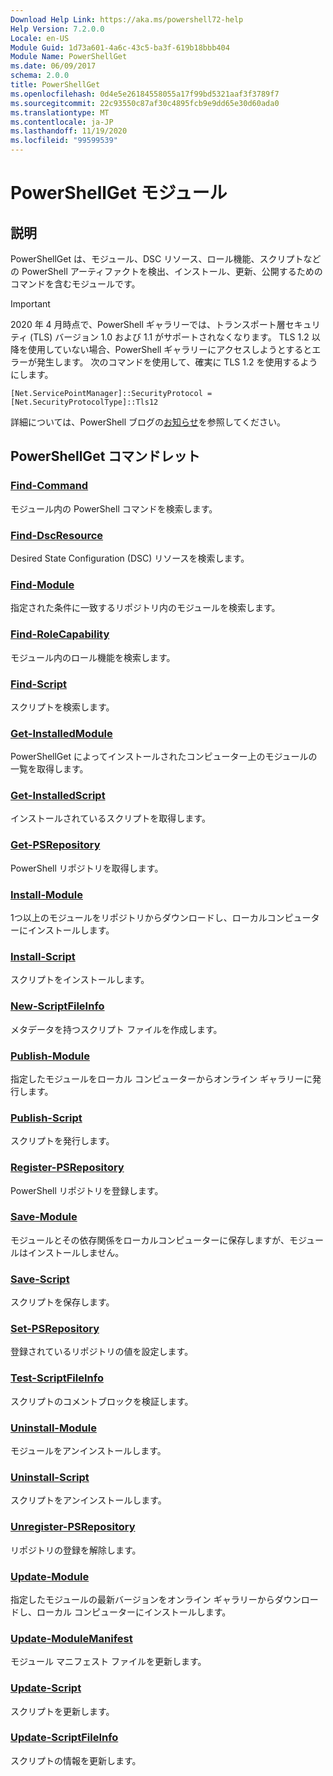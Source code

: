 ```yaml
---
Download Help Link: https://aka.ms/powershell72-help
Help Version: 7.2.0.0
Locale: en-US
Module Guid: 1d73a601-4a6c-43c5-ba3f-619b18bbb404
Module Name: PowerShellGet
ms.date: 06/09/2017
schema: 2.0.0
title: PowerShellGet
ms.openlocfilehash: 0d4e5e26184558055a17f99bd5321aaf3f3789f7
ms.sourcegitcommit: 22c93550c87af30c4895fcb9e9dd65e30d60ada0
ms.translationtype: MT
ms.contentlocale: ja-JP
ms.lasthandoff: 11/19/2020
ms.locfileid: "99599539"
---
```

# PowerShellGet モジュール

## 説明

PowerShellGet は、モジュール、DSC リソース、ロール機能、スクリプトなどの PowerShell アーティファクトを検出、インストール、更新、公開するためのコマンドを含むモジュールです。

> [!IMPORTANT]
> 2020 年 4 月時点で、PowerShell ギャラリーでは、トランスポート層セキュリティ (TLS) バージョン 1.0 および 1.1 がサポートされなくなります。 TLS 1.2 以降を使用していない場合、PowerShell ギャラリーにアクセスしようとするとエラーが発生します。 次のコマンドを使用して、確実に TLS 1.2 を使用するようにします。
>
> `[Net.ServicePointManager]::SecurityProtocol = [Net.SecurityProtocolType]::Tls12`
>
> 詳細については、PowerShell ブログの[お知らせ](https://devblogs.microsoft.com/powershell/powershell-gallery-tls-support/)を参照してください。

## PowerShellGet コマンドレット

### [Find-Command](Find-Command.md)
モジュール内の PowerShell コマンドを検索します。

### [Find-DscResource](Find-DscResource.md)
Desired State Configuration (DSC) リソースを検索します。

### [Find-Module](Find-Module.md)
指定された条件に一致するリポジトリ内のモジュールを検索します。

### [Find-RoleCapability](Find-RoleCapability.md)
モジュール内のロール機能を検索します。

### [Find-Script](Find-Script.md)
スクリプトを検索します。

### [Get-InstalledModule](Get-InstalledModule.md)
PowerShellGet によってインストールされたコンピューター上のモジュールの一覧を取得します。

### [Get-InstalledScript](Get-InstalledScript.md)
インストールされているスクリプトを取得します。

### [Get-PSRepository](Get-PSRepository.md)
PowerShell リポジトリを取得します。

### [Install-Module](Install-Module.md)
1つ以上のモジュールをリポジトリからダウンロードし、ローカルコンピューターにインストールします。

### [Install-Script](Install-Script.md)
スクリプトをインストールします。

### [New-ScriptFileInfo](New-ScriptFileInfo.md)
メタデータを持つスクリプト ファイルを作成します。

### [Publish-Module](Publish-Module.md)
指定したモジュールをローカル コンピューターからオンライン ギャラリーに発行します。

### [Publish-Script](Publish-Script.md)
スクリプトを発行します。

### [Register-PSRepository](Register-PSRepository.md)
PowerShell リポジトリを登録します。

### [Save-Module](Save-Module.md)
モジュールとその依存関係をローカルコンピューターに保存しますが、モジュールはインストールしません。

### [Save-Script](Save-Script.md)
スクリプトを保存します。

### [Set-PSRepository](Set-PSRepository.md)
登録されているリポジトリの値を設定します。

### [Test-ScriptFileInfo](Test-ScriptFileInfo.md)
スクリプトのコメントブロックを検証します。

### [Uninstall-Module](Uninstall-Module.md)
モジュールをアンインストールします。

### [Uninstall-Script](Uninstall-Script.md)
スクリプトをアンインストールします。

### [Unregister-PSRepository](Unregister-PSRepository.md)
リポジトリの登録を解除します。

### [Update-Module](Update-Module.md)
指定したモジュールの最新バージョンをオンライン ギャラリーからダウンロードし、ローカル コンピューターにインストールします。

### [Update-ModuleManifest](Update-ModuleManifest.md)
モジュール マニフェスト ファイルを更新します。

### [Update-Script](Update-Script.md)
スクリプトを更新します。

### [Update-ScriptFileInfo](Update-ScriptFileInfo.md)
スクリプトの情報を更新します。
